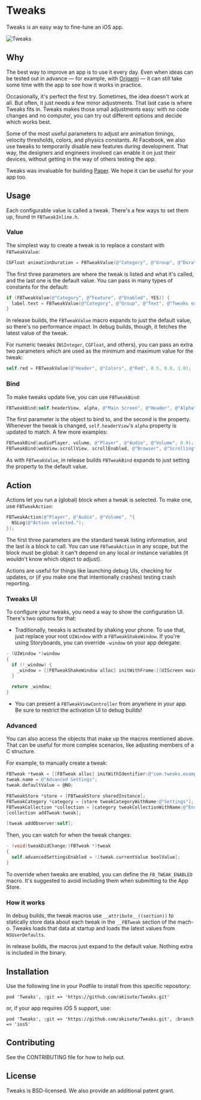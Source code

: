 # Tweaks
Tweaks is an easy way to fine-tune an iOS app.

![Tweaks](https://github.com/facebook/Tweaks/blob/master/Images/Tweaks.gif?raw=true)

## Why
The best way to improve an app is to use it every day. Even when ideas can be tested out in advance — for example, with [Origami](http://origami.facebook.com) — it can still take some time with the app to see how it works in practice.

Occasionally, it's perfect the first try. Sometimes, the idea doesn't work at all. But often, it just needs a few minor adjustments. That last case is where Tweaks fits in. Tweaks makes those small adjustments easy: with no code changes and no computer, you can try out different options and decide which works best.

Some of the most useful parameters to adjust are animation timings, velocity thresholds, colors, and physics constants. At Facebook, we also use tweaks to temporarily disable new features during development. That way, the designers and engineers involved can enable it on just their devices, without getting in the way of others testing the app.

Tweaks was invaluable for building [Paper](http://www.facebook.com/paper). We hope it can be useful for your app too.

## Usage
Each configurable value is called a tweak. There's a few ways to set them up, found in `FBTweakInline.h`.

### Value
The simplest way to create a tweak is to replace a constant with `FBTweakValue`:

```objective-c
CGFloat animationDuration = FBTweakValue(@"Category", @"Group", @"Duration", 0.5);
```

The first three parameters are where the tweak is listed and what it's called, and the last one is the default value. You can pass in many types of constants for the default:

```objective-c
if (FBTweakValue(@"Category", @"Feature", @"Enabled", YES)) {
  label.text = FBTweakValue(@"Category", @"Group", @"Text", @"Tweaks example.");
}
```

In release builds, the `FBTweakValue` macro expands to just the default value, so there's no performance impact. In debug builds, though, it fetches the latest value of the tweak.

For numeric tweaks (`NSInteger`, `CGFloat`, and others), you can pass an extra two parameters which are used as the minimum and maximum value for the tweak:

```objective-c
self.red = FBTweakValue(@"Header", @"Colors", @"Red", 0.5, 0.0, 1.0);
```

### Bind
To make tweaks update live, you can use `FBTweakBind`:

```objective-c
FBTweakBind(self.headerView, alpha, @"Main Screen", @"Header", @"Alpha", 0.85);
```

The first parameter is the object to bind to, and the second is the property. Whenever the tweak is changed, `self.headerView`'s `alpha` property is updated to match. A few more examples:

```objective-c
FBTweakBind(audioPlayer, volume, @"Player", @"Audio", @"Volume", 0.9);
FBTweakBind(webView.scrollView, scrollEnabled, @"Browser", @"Scrolling", @"Enabled", YES);
```

As with `FBTweakValue`, in release builds `FBTweakBind` expands to just setting the property to the default value.

## Action
Actions let you run a (global) block when a tweak is selected. To make one, use `FBTweakAction`:

```objective-c
FBTweakAction(@"Player", @"Audio", @"Volume", ^{
  NSLog(@"Action selected.");
});
```

The first three parameters are the standard tweak listing information, and the last is a block to call. You can use `FBTweakAction` in any scope, but the block must be global: it can't depend on any local or instance variables (it wouldn't know which object to adjust).

Actions are useful for things like launching debug UIs, checking for updates, or (if you make one that intentionally crashes) testing crash reporting.

### Tweaks UI
To configure your tweaks, you need a way to show the configuration UI. There's two options for that:

 - Traditionally, tweaks is activated by shaking your phone. To use that, just replace your root `UIWindow` with a `FBTweakShakeWindow`. If you're using Storyboards, you can override `-window` on your app delegate:

```objective-c
- (UIWindow *)window
{
  if (!_window) {
    _window = [[FBTweakShakeWindow alloc] initWithFrame:[[UIScreen mainScreen] bounds]];
  }

  return _window;
}
```

 - You can present a `FBTweakViewController` from anywhere in your app. Be sure to restrict the activation UI to debug builds!

### Advanced
You can also access the objects that make up the macros mentioned above. That can be useful for more complex scenarios, like adjusting members of a C structure.

For example, to manually create a tweak:

```objective-c
FBTweak *tweak = [[FBTweak alloc] initWithIdentifier:@"com.tweaks.example.advanced"];
tweak.name = @"Advanced Settings";
tweak.defaultValue = @NO;

FBTweakStore *store = [FBTweakStore sharedInstance];
FBTweakCategory *category = [store tweakCategoryWithName:@"Settings"];
FBTweakCollection *collection = [category tweakCollectionWithName:@"Enable"];
[collection addTweak:tweak];

[tweak addObserver:self];
```

Then, you can watch for when the tweak changes:

```objective-c
- (void)tweakDidChange:(FBTweak *)tweak
{
  self.advancedSettingsEnabled = ![tweak.currentValue boolValue];
}
```

To override when tweaks are enabled, you can define the `FB_TWEAK_ENABLED` macro. It's suggested to avoid including them when submitting to the App Store.

### How it works
In debug builds, the tweak macros use `__attribute__((section))` to statically store data about each tweak in the `__FBTweak` section of the mach-o. Tweaks loads that data at startup and loads the latest values from `NSUserDefaults`.

In release builds, the macros just expand to the default value. Nothing extra is included in the binary.

## Installation
Use the following line in your Podfile to install from this specific repository:

```
pod 'Tweaks', :git => 'https://github.com/akisute/Tweaks.git'
```

or, if your app requires iOS 5 support, use:

```
pod 'Tweaks', :git => 'https://github.com/akisute/Tweaks.git', :branch => 'ios5'
```

## Contributing
See the CONTRIBUTING file for how to help out.

## License
Tweaks is BSD-licensed. We also provide an additional patent grant.


